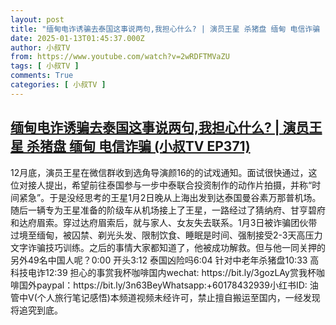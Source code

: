 ```yaml
---
layout: post
title: "缅甸电诈诱骗去泰国这事说两句,我担心什么? | 演员王星 杀猪盘 缅甸 电信诈骗 (小叔TV EP371)"
date: 2025-01-13T01:45:37.000Z
author: 小叔TV
from: https://www.youtube.com/watch?v=2wRDFTMVaZU
tags: [ 小叔TV ]
comments: True
categories: [ 小叔TV ]
---
```

<!--1736732737000-->
[缅甸电诈诱骗去泰国这事说两句,我担心什么? | 演员王星 杀猪盘 缅甸 电信诈骗 (小叔TV EP371)](https://www.youtube.com/watch?v=2wRDFTMVaZU)
------

<div>
12月底，演员王星在微信群收到选角导演颜16的的试戏通知。面试很快通过，这位对接人提出，希望前往泰国参与一步中泰联合投资制作的动作片拍摄，并称“时间紧急”。于是没经思考的王星1月2日晚从上海出发到达泰国曼谷素万那普机场。随后一辆专为王星准备的阶级车从机场接上了王星，一路经过了猜纳府、甘亨碧府和达府眉索。穿过达府眉索后，就与家人、女友失去联系。1月3日被诈骗团伙带过境至缅甸，被囚禁、剃光头发、限制饮食、睡眠是时间、强制接受2-3天高压力文字诈骗技巧训练。之后的事情大家都知道了，他被成功解救。但与他一同关押的另外49名中国人呢？0:00 开头3:12 泰国凶险吗6:04 针对中老年杀猪盘10:33 高科技电诈12:39 担心的事赏我杯咖啡国内wechat: https://bit.ly/3gozLAy赏我杯咖啡国外paypal：https://bit.ly/3n63BeyWhatsapp:+60178432939小红书ID: 油管中V(个人旅行笔记感悟)本频道视频未经许可，禁止擅自搬运至国内，一经发现将追究到底。
</div>
